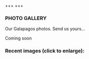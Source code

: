 +++
+++

### PHOTO GALLERY

<span class="strapline">Our Galapagos photos.  Send us yours... </span>

Coming soon

### Recent images (click to enlarge):
<ul>

